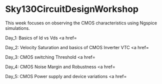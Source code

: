 # Sky130CircuitDesignWorkshop

This week focuses on observing the CMOS characteristics using Ngspice simulations. 

Day_1: Basics of Id vs Vds <a href=

Day_2: Velocity Saturation and basics of CMOS Inverter VTC <a href=

Day_3: CMOS switching Threshold <a href=

Day_4: CMOS Noise Margin and Robustness <a href=

Day_5: CMOS Power supply and device variations <a href=



